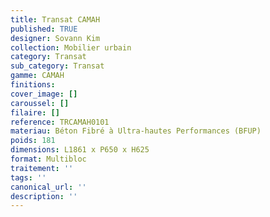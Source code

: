 ```yaml
---
title: Transat CAMAH 
published: TRUE
designer: Sovann Kim
collection: Mobilier urbain
category: Transat
sub_category: Transat
gamme: CAMAH 
finitions: 
cover_image: []
caroussel: []
filaire: []
reference: TRCAMAH0101
materiau: Béton Fibré à Ultra-hautes Performances (BFUP)
poids: 181
dimensions: L1861 x P650 x H625 
format: Multibloc
traitement: ''
tags: ''
canonical_url: ''
description: ''
---
```

